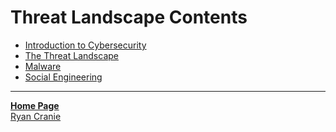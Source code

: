 # Threat Landscape Contents
- [Introduction to Cybersecurity](https://notes.ryancranie.com/Notes/Threat%20Landscape/Introduction%20to%20Cybersecurity)
- [The Threat Landscape](https://notes.ryancranie.com/Notes/Threat%20Landscape/The%20Threat%20Landscape)
- [Malware](https://notes.ryancranie.com/Notes/Threat%20Landscape/Malware)
- [Social Engineering](https://notes.ryancranie.com/Notes/Threat%20Landscape/Social%20Engineering)

---
<b>[Home Page](https://notes.ryancranie.com)<br></b>[Ryan Cranie](https://www.ryancranie.com)